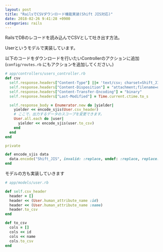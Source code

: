 ```yaml
---
layout: post
title: "RailsでCSVダウンロード機能実装(Shift JIS対応)"
date: 2018-02-26 9:41:28 +0900
categories: rails
---
```


RailsでDBのレコードを読み込んでCSVとして吐き出す方法。

Userというモデルで実装しています。

以下のコードをダウンロードを行いたいControllerのアクションに追加(`config/routes.rb` にもアクションを追加してください。)

```rb
# app/controllers/users_controller.rb
def csv
  self.response.headers["Content-Type"] ||= 'text/csv; charset=Shift_JIS'
  self.response.headers["Content-Disposition"] = "attachment;filename=users_#{Time.current.to_i}.csv"
  self.response.headers["Content-Transfer-Encoding"] = "binary"
  self.response.headers["Last-Modified"] = Time.current.ctime.to_s

  self.response_body = Enumerator.new do |yielder|
    yielder << encode_sjis(User.csv_header)
    # ここで、出力するデータのスコープを変更できます。
    User.all.each do |user|
      yielder << encode_sjis(user.to_csv)
    end
  end
end

private

def encode_sjis data
  data.encode("Shift_JIS", invalid: :replace, undef: :replace, replace: '?')
end
```

モデルの方も実装していきます

```rb
# app/models/user.rb

def self.csv_header
  header = []
  header << (User.human_attribute_name :id)
  header << (User.human_attribute_name :name)
  header.to_csv
end

def to_csv
  cols = []
  cols << id
  cols << name
  cols.to_csv
end
```